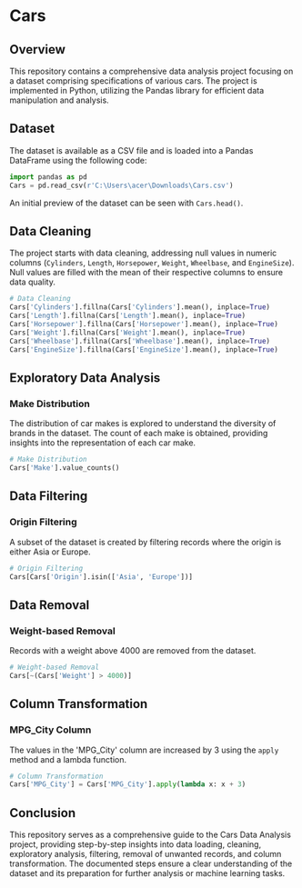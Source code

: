 # Cars

## Overview

This repository contains a comprehensive data analysis project focusing on a dataset comprising specifications of various cars. The project is implemented in Python, utilizing the Pandas library for efficient data manipulation and analysis.

## Dataset

The dataset is available as a CSV file and is loaded into a Pandas DataFrame using the following code:

```python
import pandas as pd
Cars = pd.read_csv(r'C:\Users\acer\Downloads\Cars.csv')
```

An initial preview of the dataset can be seen with `Cars.head()`.

## Data Cleaning

The project starts with data cleaning, addressing null values in numeric columns (`Cylinders`, `Length`, `Horsepower`, `Weight`, `Wheelbase`, and `EngineSize`). Null values are filled with the mean of their respective columns to ensure data quality.

```python
# Data Cleaning
Cars['Cylinders'].fillna(Cars['Cylinders'].mean(), inplace=True)
Cars['Length'].fillna(Cars['Length'].mean(), inplace=True)
Cars['Horsepower'].fillna(Cars['Horsepower'].mean(), inplace=True)
Cars['Weight'].fillna(Cars['Weight'].mean(), inplace=True)
Cars['Wheelbase'].fillna(Cars['Wheelbase'].mean(), inplace=True)
Cars['EngineSize'].fillna(Cars['EngineSize'].mean(), inplace=True)
```

## Exploratory Data Analysis

### Make Distribution

The distribution of car makes is explored to understand the diversity of brands in the dataset. The count of each make is obtained, providing insights into the representation of each car make.

```python
# Make Distribution
Cars['Make'].value_counts()
```

## Data Filtering

### Origin Filtering

A subset of the dataset is created by filtering records where the origin is either Asia or Europe.

```python
# Origin Filtering
Cars[Cars['Origin'].isin(['Asia', 'Europe'])]
```

## Data Removal

### Weight-based Removal

Records with a weight above 4000 are removed from the dataset.

```python
# Weight-based Removal
Cars[~(Cars['Weight'] > 4000)]
```

## Column Transformation

### MPG_City Column

The values in the 'MPG_City' column are increased by 3 using the `apply` method and a lambda function.

```python
# Column Transformation
Cars['MPG_City'] = Cars['MPG_City'].apply(lambda x: x + 3)
```

## Conclusion

This repository serves as a comprehensive guide to the Cars Data Analysis project, providing step-by-step insights into data loading, cleaning, exploratory analysis, filtering, removal of unwanted records, and column transformation. The documented steps ensure a clear understanding of the dataset and its preparation for further analysis or machine learning tasks.

